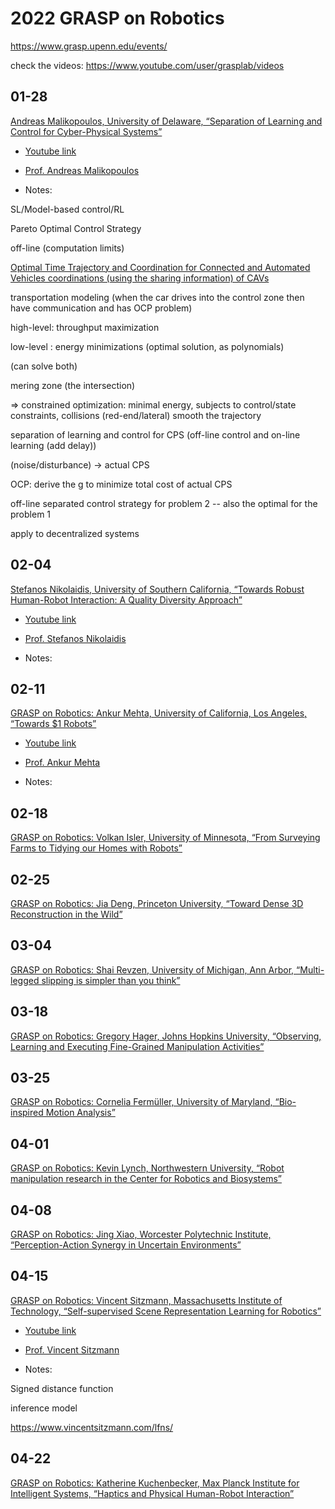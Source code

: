 # 2022 GRASP on Robotics

https://www.grasp.upenn.edu/events/

check the videos: https://www.youtube.com/user/grasplab/videos

## 01-28

[Andreas Malikopoulos, University of Delaware, “Separation of Learning and Control for Cyber-Physical Systems”](https://www.grasp.upenn.edu/events/grasp-on-robotics-andreas-malikopoulos/)

- [Youtube link](https://www.youtube.com/watch?v=o58jLYEHLgI)

- [Prof. Andreas Malikopoulos](https://sites.udel.edu/ids-lab/people/malikopoulos-bio/)

- Notes:

SL/Model-based control/RL

Pareto Optimal Control Strategy

off-line (computation limits)

[Optimal Time Trajectory and Coordination for Connected and Automated Vehicles coordinations (using the sharing information) of CAVs](https://arxiv.org/pdf/2003.12183.pdf)


transportation modeling (when the car drives into the control zone then have communication and has OCP problem)

high-level: throughput maximization

low-level : energy minimizations  (optimal solution, as polynomials)

(can solve both)

mering zone (the intersection)

=> constrained optimization: minimal energy, subjects to control/state constraints, collisions (red-end/lateral)   smooth the trajectory

separation of learning and control for CPS (off-line control and on-line learning (add delay))

(noise/disturbance) -> actual CPS

OCP: derive the g to minimize total cost of actual CPS

off-line separated control strategy for problem 2 -- also the optimal for the problem 1

apply to decentralized systems



## 02-04

[Stefanos Nikolaidis, University of Southern California, “Towards Robust Human-Robot Interaction: A Quality Diversity Approach”](https://www.grasp.upenn.edu/events/grasp-on-robotics-stefanos-nikolaidis/)


- [Youtube link](https://www.youtube.com/watch?v=BIX97GcKGkI)

- [Prof. Stefanos Nikolaidis](https://stefanosnikolaidis.net/)

- Notes: 


## 02-11

[GRASP on Robotics: Ankur Mehta, University of California, Los Angeles, “Towards $1 Robots”](https://www.grasp.upenn.edu/events/grasp-on-robotics-ankur-mehta/)


- [Youtube link](https://www.youtube.com/watch?v=4BnoY8z7MZ8)

- [Prof. Ankur Mehta](https://uclalemur.com/people/ankur-mehta)

- Notes: 


## 02-18

[GRASP on Robotics: Volkan Isler, University of Minnesota, “From Surveying Farms to Tidying our Homes with Robots”](https://www.grasp.upenn.edu/events/grasp-on-robotics-volkan-isler/)


## 02-25

[GRASP on Robotics: Jia Deng, Princeton University, “Toward Dense 3D Reconstruction in the Wild”](https://www.grasp.upenn.edu/events/grasp-on-robotics-jia-deng/)

## 03-04

[GRASP on Robotics: Shai Revzen, University of Michigan, Ann Arbor, “Multi-legged slipping is simpler than you think”](https://www.grasp.upenn.edu/events/grasp-on-robotics-shai-revzen/)

## 03-18


[GRASP on Robotics: Gregory Hager, Johns Hopkins University, “Observing, Learning and Executing Fine-Grained Manipulation Activities”](https://www.grasp.upenn.edu/events/grasp-on-robotics-gregory-hager/)


## 03-25

[GRASP on Robotics: Cornelia Fermüller, University of Maryland, “Bio-inspired Motion Analysis”](https://www.grasp.upenn.edu/events/grasp-on-robotics-cornelia-fermuller/)

## 04-01

[GRASP on Robotics: Kevin Lynch, Northwestern University, “Robot manipulation research in the Center for Robotics and Biosystems”](https://www.grasp.upenn.edu/events/grasp-on-robotics-kevin-lynch/)


## 04-08

[GRASP on Robotics: Jing Xiao, Worcester Polytechnic Institute, “Perception-Action Synergy in Uncertain Environments”](https://www.grasp.upenn.edu/events/grasp-on-robotics-jing-xiao/)


## 04-15

[GRASP on Robotics: Vincent Sitzmann, Massachusetts Institute of Technology, “Self-supervised Scene Representation Learning for Robotics”](https://www.grasp.upenn.edu/events/grasp-on-robotics-vincent-sitzmann/)


- [Youtube link](https://www.youtube.com/watch?v=6NeTwxv3FOk)

- [Prof. Vincent Sitzmann](https://www.vincentsitzmann.com/)

- Notes:

Signed distance function

inference model

https://www.vincentsitzmann.com/lfns/


## 04-22

[GRASP on Robotics: Katherine Kuchenbecker, Max Planck Institute for Intelligent Systems, “Haptics and Physical Human-Robot Interaction”](https://www.grasp.upenn.edu/events/grasp-on-robotics-katherine-kuchenbecker/)



